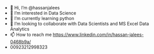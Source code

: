 - 👋 Hi, I’m @hassanjalees
- 👀 I’m interested in Data Science
- 🌱 I’m currently learning python
- 💞️ I’m looking to collaborate with Data Scientists and MS Excel Data Analytics
- 📫 How to reach me https://www.linkedin.com/in/hassan-jalees-0468b9a/
- 00923212998323

<!---
hassanjalees/hassanjalees is a ✨ special ✨ repository because its `README.md` (this file) appears on your GitHub profile.
You can click the Preview link to take a look at your changes.
--->
